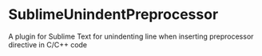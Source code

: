 SublimeUnindentPreprocessor
===========================

A plugin for Sublime Text for unindenting line when inserting preprocessor directive in C/C++ code